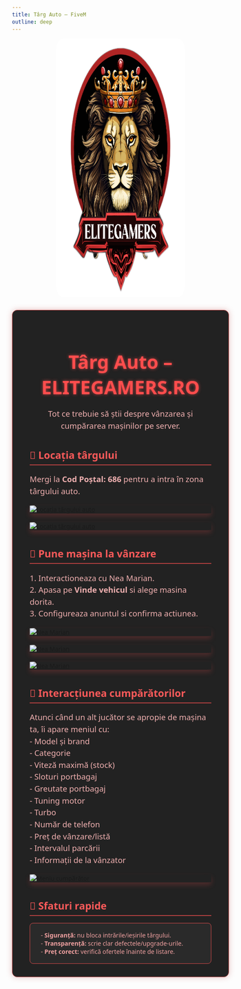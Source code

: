 ```yaml
---
title: Târg Auto – FiveM
outline: deep
---
```


<img src="../public/elitegamers.png" alt="pozaEG" width="300" height="600" style="display: block; margin: 0 auto 25px; border-radius: 5%;">

<div class="eg-guide-box">
  <h1>Târg Auto – ELITEGAMERS.RO</h1>
  <p style="text-align:center;">Tot ce trebuie să știi despre vânzarea și cumpărarea mașinilor pe server.</p>

  <h3>📍 Locația târgului</h3>
  <p>Mergi la <b>Cod Poștal: 686</b> pentru a intra în zona târgului auto.</p>
  <a href="/parcauto/targauto.png" target="_blank">
    <img src="/parcauto/targauto.png" alt="Locația târgului auto">
  </a>
  <a href="/parcauto/locatie.png" target="_blank">
    <img src="/parcauto/locatie.png" alt="Locația târgului auto">
  </a>

  <h3>🚗 Pune mașina la vânzare</h3>
  <p>
    1. Interactioneaza cu Nea Marian.<br>
    2. Apasa pe <b>Vinde vehicul</b> si alege masina dorita.<br>
    3. Configureaza anuntul si confirma actiunea.
  </p>
  <a href="/parcauto/neamarian.png" target="_blank">
    <img src="/parcauto/neamarian.png" alt="Nea Marian">
  </a>
  <a href="/parcauto/neamarian2.png" target="_blank">
    <img src="/parcauto/neamarian2.png" alt="Nea Marian">
  </a>
  <a href="/parcauto/neamarian3.png" target="_blank">
    <img src="/parcauto/neamarian3.png" alt="Nea Marian">
  </a>

  <h3>👀 Interacțiunea cumpărătorilor</h3>
  <p>
    Atunci când un alt jucător se apropie de mașina ta, îi apare meniul cu:<br>
    - Model și brand<br>
    - Categorie<br>
    - Viteză maximă (stock)<br>
    - Sloturi portbagaj<br>
    - Greutate portbagaj<br>
    - Tuning motor<br>
    - Turbo<br>
    - Număr de telefon<br>
    - Preț de vânzare/listă<br>
    - Intervalul parcării<br>
    - Informații de la vânzator
  </p>
  <a href="/parcauto/meniumasina.png" target="_blank">
    <img src="/parcauto/meniumasina.png" alt="Meniu cumpărător">
  </a>

  <h3>🧩 Sfaturi rapide</h3>
  <div style="padding: 18px 25px; margin-top: 12px; border: 1.5px solid #d94a4a; background-color: #2a2a2a; color: #f1a1a1; border-radius: 8px;">
    - <b>Siguranță:</b> nu bloca intrările/ieșirile târgului.<br>
    - <b>Transparență:</b> scrie clar defectele/upgrade-urile.<br>
    - <b>Preț corect:</b> verifică ofertele înainte de listare.
  </div>
</div>

<style scoped>
.eg-guide-box {
  max-width: 820px;
  margin: 30px auto 60px;
  padding: 30px 40px;
  background-color: #222222;
  border-radius: 12px;
  border: 1.8px solid #b84141;
  box-shadow: 0 0 14px rgba(184, 65, 65, 0.35);
  font-family: 'Segoe UI', Tahoma, Geneva, Verdana, sans-serif;
  color: #e4a1a1;
}

.eg-guide-box h1 {
  color: #ff4d4d;
  font-weight: 900;
  font-size: 2.7rem;
  margin-bottom: 1rem;
  user-select: none;
  text-align: center;
  text-shadow: 0 0 7px #b84141;
}

.eg-guide-box h3 {
  font-size: 1.45rem;
  font-weight: 700;
  margin-top: 38px;
  margin-bottom: 16px;
  color: #ff5a5a;
  border-bottom: 2px solid #b84141;
  padding-bottom: 6px;
}

.eg-guide-box p {
  font-size: 1.15rem;
  line-height: 1.5;
  margin-bottom: 20px;
  color: #f0b0b0;
}

.eg-guide-box img {
  display: block;
  margin: 20px auto;
  max-width: 100%;
  border-radius: 5%;
  box-shadow: 0 6px 12px rgba(184, 65, 65, 0.3);
  transition: box-shadow 0.25s ease;
  cursor: zoom-in;
}

.eg-guide-box img:hover {
  box-shadow: 0 10px 25px rgba(255, 77, 77, 0.6);
}
</style>
